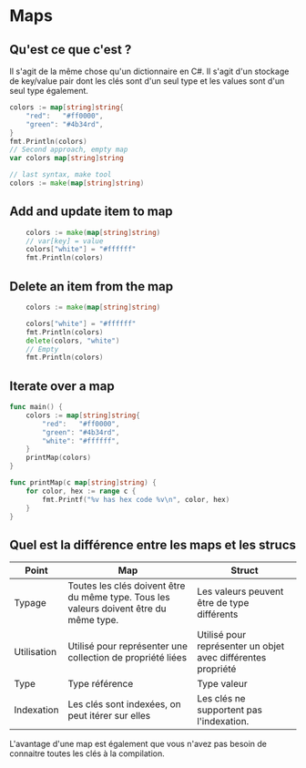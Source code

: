# Maps

## Qu'est ce que c'est ?

Il s'agit de la même chose qu'un dictionnaire en C#. Il s'agit d'un stockage de key/value pair dont les clés
sont d'un seul type et les values sont d'un seul type également.

```go
colors := map[string]string{
 	"red":   "#ff0000",
 	"green": "#4b34rd",
}
fmt.Println(colors)
// Second approach, empty map
var colors map[string]string

// last syntax, make tool
colors := make(map[string]string)

```

## Add and update item to map

```go
	colors := make(map[string]string)
	// var[key] = value
	colors["white"] = "#ffffff"
	fmt.Println(colors)

```

## Delete an item from the map

```go
	colors := make(map[string]string)

	colors["white"] = "#ffffff"
	fmt.Println(colors)
	delete(colors, "white")
	// Empty
	fmt.Println(colors)
```

## Iterate over a map

```go
func main() {
	colors := map[string]string{
		"red":   "#ff0000",
		"green": "#4b34rd",
		"white": "#ffffff",
	}
	printMap(colors)
}

func printMap(c map[string]string) {
	for color, hex := range c {
		fmt.Printf("%v has hex code %v\n", color, hex)
	}
}
```

## Quel est la différence entre les maps et les strucs

| Point       | Map                                                                                    | Struct                                                       |
| ----------- | -------------------------------------------------------------------------------------- | ------------------------------------------------------------ |
| Typage      | Toutes les clés doivent être du même type. Tous les valeurs doivent être du même type. | Les valeurs peuvent être de type différents                  |
| Utilisation | Utilisé pour représenter une collection de propriété liées                             | Utilisé pour représenter un objet avec différentes propriété |
| Type        | Type référence                                                                         | Type valeur                                                  |
| Indexation  | Les clés sont indexées, on peut itérer sur elles                                       | Les clés ne supportent pas l'indexation.                     |

L'avantage d'une map est également que vous n'avez pas besoin de connaitre toutes les clés à la compilation.
